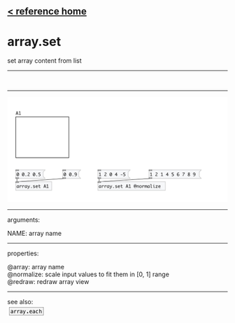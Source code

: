 [< reference home](index.html)
---

# array.set


set array content from list

---

<br>


---


![example](examples/array.set-example.jpg)

---
arguments:

NAME: array name<br>

---
properties:

@array: array name<br>
@normalize: scale input values to fit them in [0, 1]
            range<br>
@redraw: redraw array view<br>

---
see also:<br>
[![array.each](img/object_array.each.png)](array.each.html)
